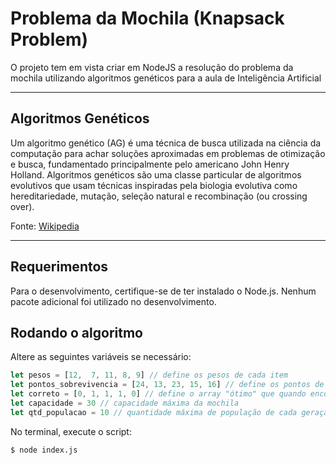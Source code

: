 # Problema da Mochila (Knapsack Problem)

O projeto tem em vista criar em NodeJS a resolução do problema da mochila utilizando algoritmos genéticos para a aula de Inteligência Artificial

---
## Algoritmos Genéticos
Um algoritmo genético (AG) é uma técnica de busca utilizada na ciência da computação para achar soluções aproximadas em problemas de otimização e busca, fundamentado principalmente pelo americano John Henry Holland. Algoritmos genéticos são uma classe particular de algoritmos evolutivos que usam técnicas inspiradas pela biologia evolutiva como hereditariedade, mutação, seleção natural e recombinação (ou crossing over).

Fonte: [Wikipedia](https://pt.wikipedia.org/wiki/Algoritmo_gen%C3%A9tico)

---
## Requerimentos

Para o desenvolvimento, certifique-se de ter instalado o Node.js. Nenhum pacote adicional foi utilizado no desenvolvimento.

## Rodando o algoritmo

Altere as seguintes variáveis se necessário:

 ```javascript
let pesos = [12,  7, 11, 8, 9] // define os pesos de cada item
let pontos_sobrevivencia = [24, 13, 23, 15, 16] // define os pontos de sobrevivência da cada item
let correto = [0, 1, 1, 1, 0] // define o array "ótimo" que quando encontrado encerra a execução
let capacidade = 30 // capacidade máxima da mochila
let qtd_populacao = 10 // quantidade máxima de população de cada geração
 ```

No terminal, execute o script:

    $ node index.js